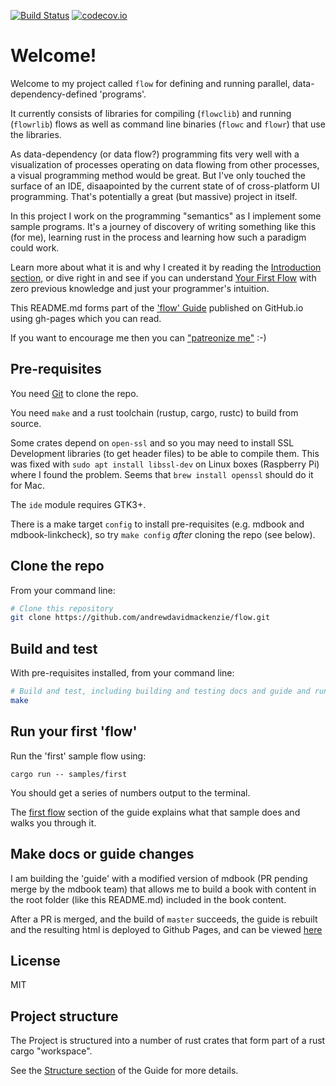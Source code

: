 [![Build Status](https://travis-ci.org/andrewdavidmackenzie/flow.svg?branch=master)](https://travis-ci.org/andrewdavidmackenzie/flow)
[![codecov.io](https://codecov.io/gh/andrewdavidmackenzie/flow/coverage.svg?branch=master)](https://codecov.io/gh/andrewdavidmackenzie/flow/branch/master)
# Welcome!
Welcome to my project called `flow` for defining and running parallel, data-dependency-defined 'programs'.

It currently consists of libraries for compiling (`flowclib`) and running (`flowrlib`) flows as 
well as command line binaries (`flowc` and `flowr`) that use the libraries.

As data-dependency (or data flow?) programming fits very well with a visualization of
processes operating on data flowing from other processes, a visual programming method
would be great. But I've only touched the surface of an IDE, disaapointed by the current state of
of cross-platform UI programming. That's potentially a great (but massive) project 
in itself.
 
In this project I work on the programming "semantics" as I implement some sample programs.
It's a journey of discovery of writing something like this (for me), learning 
rust in the process and learning how such a paradigm could work.
 
Learn more about what it is and why I created it by reading the [Introduction section](docs/introduction/introduction.md), 
or dive right in and see if you can understand [Your First Flow](docs/first_flow/first_flow.md) with zero previous knowledge and just your programmer's intuition.
 
This README.md forms part of the ['flow' Guide](http://andrewdavidmackenzie.github.io/flow/) published on GitHub.io 
using gh-pages which you can read.

If you want to encourage me then you can ["patreonize me"](https://www.patreon.com/andrewmackenzie) :-)

## Pre-requisites
You need [Git](https://git-scm.com) to clone the repo.

You need `make` and a rust toolchain (rustup, cargo, rustc) to build from source.

Some crates depend on `open-ssl` and so you may need to install SSL Development libraries (to get header files) 
to be able to compile them. This was fixed with `sudo apt install libssl-dev` on Linux boxes (Raspberry Pi)
where I found the problem. Seems that `brew install openssl` should do it for Mac.

The `ide` module requires GTK3+.

There is a make target `config` to install pre-requisites (e.g. mdbook and mdbook-linkcheck), so try `make config` *after* cloning the repo (see below).

## Clone the repo
From your command line:

```bash
# Clone this repository
git clone https://github.com/andrewdavidmackenzie/flow.git
```

## Build and test
With pre-requisites installed, from your command line:

```bash
# Build and test, including building and testing docs and guide and running supplied samples and checking their output is correct
make
```

## Run your first 'flow'
Run the 'first' sample flow using:

```cargo run -- samples/first```

You should get a series of numbers output to the terminal.

The [first flow](docs/first_flow/first_flow.md) section of the guide explains what that sample does and walks you through it.

## Make docs or guide changes
I am building the 'guide' with a modified version of mdbook (PR pending merge by the mdbook team) that allows me to build a book with content in the root folder (like this README.md) included in the book content.

After a PR is merged, and the build of `master` succeeds, the guide is rebuilt and the resulting html is deployed to Github Pages, and can be viewed [here](http://andrewdavidmackenzie.github.io/flow/)

## License
MIT

## Project structure
The Project is structured into a number of rust crates that form part of a rust cargo "workspace".
 
See the [Structure section](docs/developing/structure.md) of the Guide for more details.

